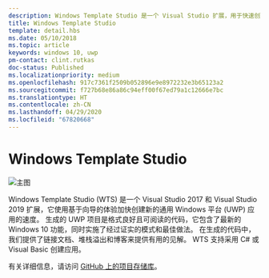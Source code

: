 ```yaml
---
description: Windows Template Studio 是一个 Visual Studio 扩展，用于快速创建 UWP 应用。
title: Windows Template Studio
template: detail.hbs
ms.date: 05/10/2018
ms.topic: article
keywords: windows 10, uwp
pm-contact: clint.rutkas
doc-status: Published
ms.localizationpriority: medium
ms.openlocfilehash: 917c7361f2509b052896e9e8972232e3b65123a2
ms.sourcegitcommit: f727b68e86a86c94eff00f67ed79a1c12666e7bc
ms.translationtype: HT
ms.contentlocale: zh-CN
ms.lasthandoff: 04/29/2020
ms.locfileid: "67820668"
---
```

# <a name="windows-template-studio"></a>Windows Template Studio

![主图](images/wts1.png)

Windows Template Studio (WTS) 是一个 Visual Studio 2017 和 Visual Studio 2019 扩展，它使用基于向导的体验加快创建新的通用 Windows 平台 (UWP) 应用的速度。 生成的 UWP 项目是格式良好且可阅读的代码，它包含了最新的 Windows 10 功能，同时实施了经过证实的模式和最佳做法。 在生成的代码中，我们提供了链接文档、堆栈溢出和博客来提供有用的见解。 WTS 支持采用 C# 或 Visual Basic 创建应用。

有关详细信息，请访问 [GitHub 上的项目存储库](https://github.com/microsoft/windowsTemplateStudio)。

